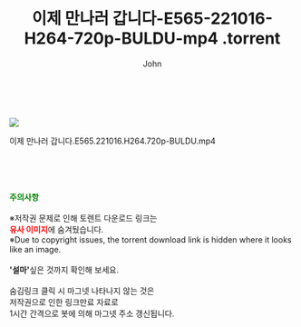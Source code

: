 ﻿---
layout: post
title:  "                    이제 만나러 갑니다-E565-221016-H264-720p-BULDU-mp4                .torrent"
author: John
categories: [ TV ]
tags: [  ]
image: https://torrentrj58.com/uploadfile/full/7687fb4d19142785a0f1bac7a25592d15b57f5f5.jpg 
description: "                    이제 만나러 갑니다-E565-221016-H264-720p-BULDU-mp4                 torrent 정보 공유"
toc: true
toc_sticky: true
---

<br>
<p><img src="https://torrentrj58.com/uploadfile/full/7687fb4d19142785a0f1bac7a25592d15b57f5f5.jpg"/></p>
 이제 만나러 갑니다.E565.221016.H264.720p-BULDU.mp4    
    
<br><br><br>
<p data-ke-size="size16"><b><span style="color: green;">주의사항</span></b><br /><br />※저작권 문제로 인해 토렌트 다운로드 링크는<br /><b><span style="color: red;">유사 이미지</span></b>에 숨겨뒀습니다.<br />※Due to copyright issues, the torrent download link is hidden where it looks like an image.<br /><br /><b>'설마'</b>싶은 것까지 확인해 보세요.<br /><br />숨김링크 클릭 시 마그넷 나타나지 않는 것은<br />저작권으로 인한 링크만료 자료로<br />1시간 간격으로 봇에 의해 마그넷 주소 갱신됩니다.</p>
